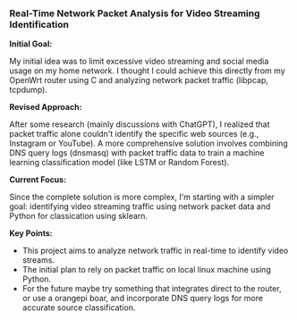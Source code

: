 ### Real-Time Network Packet Analysis for Video Streaming Identification

**Initial Goal:**

My initial idea was to limit excessive video streaming and social media usage on my home network. I thought I could achieve this directly from my OpenWrt router using C and analyzing network packet traffic (libpcap, tcpdump).

**Revised Approach:**

After some research (mainly discussions with ChatGPT), I realized that packet traffic alone couldn't identify the specific web sources (e.g., Instagram or YouTube). A more comprehensive solution involves combining DNS query logs (dnsmasq) with packet traffic data to train a machine learning classification model (like LSTM or Random Forest).

**Current Focus:**

Since the complete solution is more complex, I'm starting with a simpler goal: identifying video streaming traffic using network packet data and Python for classication using sklearn.

**Key Points:**

* This project aims to analyze network traffic in real-time to identify video streams.
* The initial plan to rely on packet traffic on local linux machine using Python.
* For the future maybe try something that integrates direct to the router, or use a orangepi boar, and incorporate DNS query logs for more accurate source classification.

